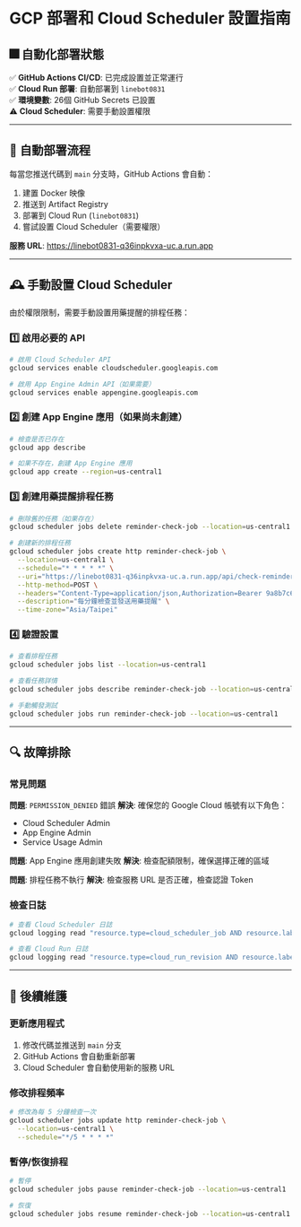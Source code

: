 # GCP 部署和 Cloud Scheduler 設置指南

## 🎆 自動化部署狀態

✅ **GitHub Actions CI/CD**: 已完成設置並正常運行  
✅ **Cloud Run 部署**: 自動部署到 `linebot0831`  
✅ **環境變數**: 26個 GitHub Secrets 已設置  
⚠️ **Cloud Scheduler**: 需要手動設置權限  

---

## 🔄 自動部署流程

每當您推送代碼到 `main` 分支時，GitHub Actions 會自動：

1. 建置 Docker 映像
2. 推送到 Artifact Registry
3. 部署到 Cloud Run (`linebot0831`)
4. 嘗試設置 Cloud Scheduler（需要權限）

**服務 URL**: https://linebot0831-q36inpkvxa-uc.a.run.app

---

## 🕰 手動設置 Cloud Scheduler

由於權限限制，需要手動設置用藥提醒的排程任務：

### 1️⃣ 啟用必要的 API

```bash
# 啟用 Cloud Scheduler API
gcloud services enable cloudscheduler.googleapis.com

# 啟用 App Engine Admin API（如果需要）
gcloud services enable appengine.googleapis.com
```

### 2️⃣ 創建 App Engine 應用（如果尚未創建）

```bash
# 檢查是否已存在
gcloud app describe

# 如果不存在，創建 App Engine 應用
gcloud app create --region=us-central1
```

### 3️⃣ 創建用藥提醒排程任務

```bash
# 刪除舊的任務（如果存在）
gcloud scheduler jobs delete reminder-check-job --location=us-central1 --quiet

# 創建新的排程任務
gcloud scheduler jobs create http reminder-check-job \
  --location=us-central1 \
  --schedule="* * * * *" \
  --uri="https://linebot0831-q36inpkvxa-uc.a.run.app/api/check-reminders" \
  --http-method=POST \
  --headers="Content-Type=application/json,Authorization=Bearer 9a8b7c6d5e4f321abc999888777" \
  --description="每分鐘檢查並發送用藥提醒" \
  --time-zone="Asia/Taipei"
```

### 4️⃣ 驗證設置

```bash
# 查看排程任務
gcloud scheduler jobs list --location=us-central1

# 查看任務詳情
gcloud scheduler jobs describe reminder-check-job --location=us-central1

# 手動觸發測試
gcloud scheduler jobs run reminder-check-job --location=us-central1
```

---

## 🔍 故障排除

### 常見問題

**問題**: `PERMISSION_DENIED` 錯誤
**解決**: 確保您的 Google Cloud 帳號有以下角色：
- Cloud Scheduler Admin
- App Engine Admin
- Service Usage Admin

**問題**: App Engine 應用創建失敗
**解決**: 檢查配額限制，確保選擇正確的區域

**問題**: 排程任務不執行
**解決**: 檢查服務 URL 是否正確，檢查認證 Token

### 檢查日誌

```bash
# 查看 Cloud Scheduler 日誌
gcloud logging read "resource.type=cloud_scheduler_job AND resource.labels.job_id=reminder-check-job" --limit=10

# 查看 Cloud Run 日誌
gcloud logging read "resource.type=cloud_run_revision AND resource.labels.service_name=linebot0831" --limit=10
```

---

## 🔄 後續維護

### 更新應用程式
1. 修改代碼並推送到 `main` 分支
2. GitHub Actions 會自動重新部署
3. Cloud Scheduler 會自動使用新的服務 URL

### 修改排程頻率
```bash
# 修改為每 5 分鐘檢查一次
gcloud scheduler jobs update http reminder-check-job \
  --location=us-central1 \
  --schedule="*/5 * * * *"
```

### 暫停/恢復排程
```bash
# 暫停
gcloud scheduler jobs pause reminder-check-job --location=us-central1

# 恢復
gcloud scheduler jobs resume reminder-check-job --location=us-central1
```